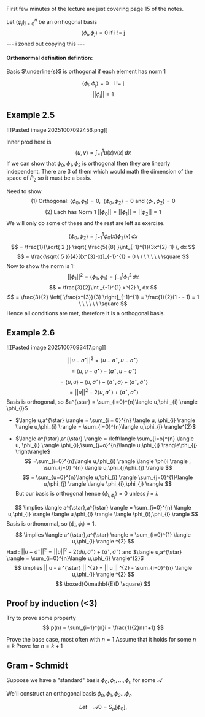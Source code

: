 First few minutes of the lecture are just covering page 15 of the notes.

Let $(\phi _{j})_{j=0}^{n}$ be an orrhogonal basis
$$
\langle \phi_{i},\phi _{j} \rangle = 0 \text{   if i != j}
$$
--- i zoned out copying this ---

#### Orthonormal definition defintion:

Basis $\underline{s}$ is orthogonal if each element has norm 1

$$
\langle \phi _{i},\phi _{j} \rangle  = 0 \ \ \ \text{i != j}
$$
$$
|| \phi _{i} || =1
$$
## Example 2.5

![[Pasted image 20251007092456.png]]

Inner prod here is
$$
\langle u,v \rangle = \int _{-1}^{1}u(x)v(x) \, dx
$$
If we can show that $\phi_{0},\phi_{1},\phi_{2}$ is orthogonal then they are linearly independent. There are 3 of them which would math the dimension of the space of $P_{2}$ so it must be a basis.

Need to show
$$
\text{(1) Orthogonal:  } \langle \phi_{0},\phi_{1} \rangle =0, \ \  \langle \phi_{0},\phi_{2} \rangle = 0 \text{ and } \langle \phi_{1},\phi_{2} \rangle =0
$$
$$
\text{(2) Each has Norm 1 } || \phi_{0} || = || \phi_{1} || = || \phi_{2} || = 1 
$$
We will only do some of these and the rest are left as exercise.

$$
\langle \phi_{0},\phi_{2} \rangle = \int_{-1}^{1} \phi_{0}(x)\phi_{2}(x) \, dx 
$$
$$
= \frac{1}{\sqrt{ 2 }} \sqrt{ \frac{5}{8} }\int_{-1}^{1}(3x^{2}-1)  \, dx 
$$
$$
= \frac{\sqrt{ 5 }}{4}[(x^{3}-x)]_{-1}^{1} = 0 \ \ \ \ \ \ \ \square
$$
Now to show the norm is 1:
$$
|| \phi_{1} ||^{2} = \langle \phi_{1},\phi_{1} \rangle = \int _{-1}^{1} \phi_{1}^{2} \, dx
$$
$$
= \frac{3}{2}\int _{-1}^{1} x^{2} \, dx
$$
$$
= \frac{3}{2} \left[ \frac{x^{3}}{3} \right]_{-1}^{1} = \frac{1}{2}(1 - - 1) = 1  \ \ \ \ \ \ \square
$$
Hence all conditions are met, therefore it is a orthogonal basis.

## Example 2.6

![[Pasted image 20251007093417.png]]

$$
|| u-a^{\star} ||^{2} = \langle u-a^{\star}, u - a ^{ \star} \rangle
$$
$$
= \langle u, u - a ^{ \star} \rangle  - \langle a^{\star}, u - a ^{ \star} \rangle
$$
$$
= \langle u,u \rangle - \langle u, a ^{ \star} \rangle - \langle a^{\star},a \rangle + \langle a^{\star},a^{\star} \rangle
$$
$$
= || u || ^{2} - 2 \langle u,a^{\star} \rangle + \langle a ^{ \star}, a ^{ \star} \rangle
$$
Basis is orthogonal, so $a^{\star} = \sum_{i=0}^{n}\langle u,\phi _{i} \rangle \phi_{i}$

 - $\langle u,a^{\star} \rangle = \sum_{i = 0}^{n} \langle u, \phi_{i} \rangle \langle u,\phi_{i} \rangle = \sum_{i=0}^{n}\langle u,\phi_{i} \rangle^{2}$


 - $\langle a^{\star},a^{\star} \rangle = \left\langle  \sum_{i=o}^{n} \langle u, \phi_{i} \rangle \phi_{i},\sum_{j=o}^{n}\langle u,\phi_{j} \rangle\phi_{j}  \right\rangle$
  $$
=\sum_{i=0}^{n}\langle u,\phi_{i} \rangle \langle \phi)i \rangle , \sum_{j=0} ^{n} \langle u,\phi_{j}\phi_{j} \rangle 
$$
$$
= \sum_{u=0}^{n}\langle u,\phi_{i} \rangle \sum_{j=0}^{1}\langle u,\phi_{j} \rangle \langle \phi_{i},\phi_{j} \rangle  
$$
But our basis is orthogonal hence $\langle \phi_{i,\phi_{j}} \rangle =0$ unless $j=i$.

$$
\implies \langle a^{\star},a^{\star} \rangle = \sum_{i=0}^{n} \langle u,\phi_{i} \rangle \langle u,\phi_{i} \rangle \langle \phi_{i},\phi_{i} \rangle 
$$
Basis is orthonormal, so $\langle \phi_{i},\phi_{i} \rangle =1$.
$$
\implies \langle a^{\star},a^{\star} \rangle = \sum_{i=0}^{1} \langle u,\phi_{i} \rangle ^{2}
$$
Had : $|| u-a^{\star} ||^{2}=|| u ||^{2}-2\langle du,a^{\star} \rangle + \langle a^{\star}, a^{\star} \rangle$ and $\langle u,a^{\star} \rangle = \sum_{i=0}^{n}\langle u,\phi_{i} \rangle^{2}$
$$
\implies || u - a ^{\star} || ^{2} = || u || ^{2} - \sum_{i=0}^{n} \langle u,\phi_{i} \rangle ^{2}
$$
$$
\boxed{Q\mathbf{E}D \square}
$$
## Proof by induction (<3)

Try to prove some property $$
p(n) = \sum_{i=1}^{n}i = \frac{1}{2}n(n+1)
$$

Prove the base case, most often with $n=1$
Assume that it holds for some $n = k$
Prove for $n = k+1$


## Gram - Schmidt

Suppose we have a "standard" basis $\phi_{0},\phi_{1},\dots,\phi_{n}$ for some $\mathcal{A}$

We'll construct an orthogonal basis $\phi_{0},\phi_{1},\phi_{2}\dots \phi_{n}$

$$
Let\ \ \ \  \mathcal{A}0 = S_{p}[\phi_{0}],
$$